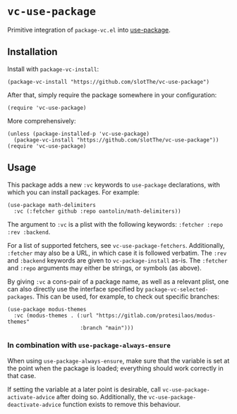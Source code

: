 # `vc-use-package`

Primitive integration of `package-vc.el` into [use-package].

## Installation

Install with `package-vc-install`:

``` emacs-lisp
(package-vc-install "https://github.com/slotThe/vc-use-package")
```

After that, simply require the package somewhere in your configuration:

``` emacs-lisp
(require 'vc-use-package)
```

More comprehensively:

``` emacs-lisp
(unless (package-installed-p 'vc-use-package)
  (package-vc-install "https://github.com/slotThe/vc-use-package"))
(require 'vc-use-package)
```

## Usage

This package adds a new `:vc` keywords to `use-package` declarations,
with which you can install packages.  For example:

``` emacs-lisp
(use-package math-delimiters
  :vc (:fetcher github :repo oantolin/math-delimiters))
```

The argument to `:vc` is a plist with the following keywords: `:fetcher
:repo :rev :backend`.

For a list of supported fetchers, see `vc-use-package-fetchers`.
Additionally, `:fetcher` may also be a URL, in which case it is followed
verbatim.  The `:rev` and `:backend` keywords are given to
`vc-package-install` as-is.  The `:fetcher` and `:repo` arguments may
either be strings, or symbols (as above).

By giving `:vc` a cons-pair of a package name, as well as a relevant
plist, one can also directly use the interface specified by
`package-vc-selected-packages`.  This can be used, for example, to check
out specific branches:

``` emacs-lisp
(use-package modus-themes
  :vc (modus-themes . (:url "https://gitlab.com/protesilaos/modus-themes"
                       :branch "main")))
```

### In combination with `use-package-always-ensure`

When using `use-package-always-ensure`, make sure that the variable is
set at the point when the package is loaded; everything should work
correctly in that case.

If setting the variable at a later point is desirable, call
`vc-use-package-activate-advice` after doing so.  Additionally, the
`vc-use-package-deactivate-advice` function exists to remove this
behaviour.

[use-package]: https://github.com/jwiegley/use-package/
